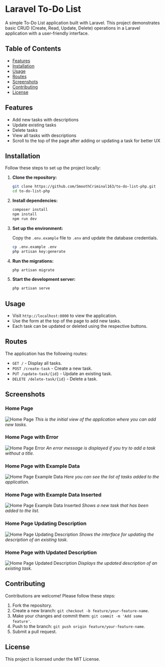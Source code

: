 # Laravel To-Do List

A simple To-Do List application built with Laravel. This project demonstrates basic CRUD (Create, Read, Update, Delete) operations in a Laravel application with a user-friendly interface.

## Table of Contents

- [Features](#features)
- [Installation](#installation)
- [Usage](#usage)
- [Routes](#routes)
- [Screenshots](#screenshots)
- [Contributing](#contributing)
- [License](#license)

## Features

- Add new tasks with descriptions
- Update existing tasks
- Delete tasks
- View all tasks with descriptions
- Scroll to the top of the page after adding or updating a task for better UX

## Installation

Follow these steps to set up the project locally:

1. **Clone the repository:**

    ```bash
    git clone https://github.com/SmoothCriminal163/to-do-list-php.git
    cd to-do-list-php
    ```

2. **Install dependencies:**

    ```bash
    composer install
    npm install
    npm run dev
    ```

3. **Set up the environment:**

   Copy the `.env.example` file to `.env` and update the database credentials.

    ```bash
    cp .env.example .env
    php artisan key:generate
    ```

4. **Run the migrations:**

    ```bash
    php artisan migrate
    ```

5. **Start the development server:**

    ```bash
    php artisan serve
    ```

## Usage

- Visit `http://localhost:8000` to view the application.
- Use the form at the top of the page to add new tasks.
- Each task can be updated or deleted using the respective buttons.

## Routes

The application has the following routes:

- `GET /` - Display all tasks.
- `POST /create-task` - Create a new task.
- `PUT /update-task/{id}` - Update an existing task.
- `DELETE /delete-task/{id}` - Delete a task.

## Screenshots

### Home Page
![Home Page](screenshots/home_page.png)
*This is the initial view of the application where you can add new tasks.*

### Home Page with Error
![Home Page Error](screenshots/home_page_error.png)
*An error message is displayed if you try to add a task without a title.*

### Home Page with Example Data
![Home Page Example Data](screenshots/home_page_example_data.png)
*Here you can see the list of tasks added to the application.*

### Home Page with Example Data Inserted
![Home Page Example Data Inserted](screenshots/home_page_example_data_inserted.png)
*Shows a new task that has been added to the list.*

### Home Page Updating Description
![Home Page Updating Description](screenshots/home_page_example_data_updating_description.png)
*Shows the interface for updating the description of an existing task.*

### Home Page with Updated Description
![Home Page Updated Description](screenshots/home_page_example_data_updated_description.png)
*Displays the updated description of an existing task.*

## Contributing

Contributions are welcome! Please follow these steps:

1. Fork the repository.
2. Create a new branch: `git checkout -b feature/your-feature-name`.
3. Make your changes and commit them: `git commit -m 'Add some feature'`.
4. Push to the branch: `git push origin feature/your-feature-name`.
5. Submit a pull request.

## License

This project is licensed under the MIT License.
